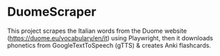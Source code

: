 # DuomeScraper
This project scrapes the Italian words from the Duome website (https://duome.eu/vocabulary/en/it) using Playwright, then it downloads phonetics from GoogleTextToSpeech (gTTS) &amp; creates Anki flashcards.
